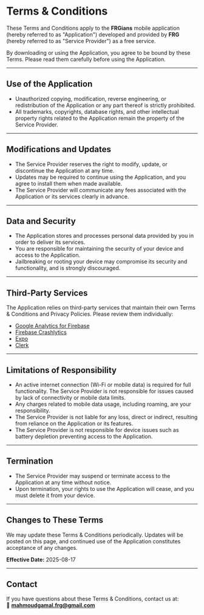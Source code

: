 # Terms & Conditions

These Terms and Conditions apply to the **FRGians** mobile application (hereby referred to as "Application") developed and provided by **FRG** (hereby referred to as "Service Provider") as a free service.

By downloading or using the Application, you agree to be bound by these Terms. Please read them carefully before using the Application.

---

## Use of the Application
- Unauthorized copying, modification, reverse engineering, or redistribution of the Application or any part thereof is strictly prohibited.  
- All trademarks, copyrights, database rights, and other intellectual property rights related to the Application remain the property of the Service Provider.

---

## Modifications and Updates
- The Service Provider reserves the right to modify, update, or discontinue the Application at any time.  
- Updates may be required to continue using the Application, and you agree to install them when made available.  
- The Service Provider will communicate any fees associated with the Application or its services clearly in advance.

---

## Data and Security
- The Application stores and processes personal data provided by you in order to deliver its services.  
- You are responsible for maintaining the security of your device and access to the Application.  
- Jailbreaking or rooting your device may compromise its security and functionality, and is strongly discouraged.

---

## Third-Party Services
The Application relies on third-party services that maintain their own Terms & Conditions and Privacy Policies. Please review them individually:

- [Google Analytics for Firebase](https://firebase.google.com/terms/analytics)  
- [Firebase Crashlytics](https://firebase.google.com/terms/crashlytics)  
- [Expo](https://expo.dev/terms)  
- [Clerk](https://clerk.com/terms)  

---

## Limitations of Responsibility
- An active internet connection (Wi-Fi or mobile data) is required for full functionality. The Service Provider is not responsible for issues caused by lack of connectivity or mobile data limits.  
- Any charges related to mobile data usage, including roaming, are your responsibility.  
- The Service Provider is not liable for any loss, direct or indirect, resulting from reliance on the Application or its features.  
- The Service Provider is not responsible for device issues such as battery depletion preventing access to the Application.

---

## Termination
- The Service Provider may suspend or terminate access to the Application at any time without notice.  
- Upon termination, your rights to use the Application will cease, and you must delete it from your device.

---

## Changes to These Terms
We may update these Terms & Conditions periodically. Updates will be posted on this page, and continued use of the Application constitutes acceptance of any changes.

**Effective Date:** 2025-08-17

---

## Contact
If you have questions about these Terms & Conditions, contact us at:  
📧 **mahmoudgamal.frg@gmail.com**
